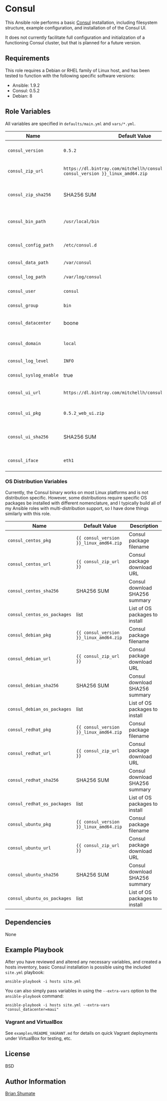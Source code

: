 # Consul

This Ansible role performs a basic [Consul](https://consul.io/) installation,
including filesystem structure, example configuration, and installation of
of the Consul UI.

It does not currently facilitate full configuration and initialization of
a functioning Consul cluster, but that is planned for a future version.

## Requirements

This role requires a Debian or RHEL family of Linux host, and has been
tested to function with the following specific software versions:

* Ansible: 1.9.2
* Consul: 0.5.2
* Debian: 8

## Role Variables

All variables are specified in `defaults/main.yml` and `vars/*.yml`.

| Name           | Default Value | Description                        |
| -------------- | ------------- | -----------------------------------|
| `consul_version` | `0.5.2` | Consul version to install |
| `consul_zip_url` | `https://dl.bintray.com/mitchellh/consul/{{ consul_version }}_linux_amd64.zip` | Consul download URL |
| `consul_zip_sha256` | SHA256 SUM | Consul download SHA256 summary |
| `consul_bin_path` | `/usr/local/bin` | Consul binary installation path |
| `consul_config_path` | `/etc/consul.d` | Consul configuration file path |
| `consul_data_path` | `/var/consul` | Consul data path |
| `consul_log_path` | `/var/log/consul` | Consul log path |
| `consul_user` | `consul` | Consul OS user |
| `consul_group` | `bin` | Consul OS group |
| `consul_datacenter` | boone | Consul datacenter label |
| `consul_domain` | `local` | Consul domain name |
| `consul_log_level` | `INFO` | Consul logging level |
| `consul_syslog_enable` | true | Consul logs to syslog |
| `consul_ui_url` | `https://dl.bintray.com/mitchellh/consul/0.5.2_web_ui.zip` | Consul UI download URL | 
| `consul_ui_pkg` | `0.5.2_web_ui.zip` | Conul UI package file name |
| `consul_ui_sha256` | SHA256 SUM | Consul UI download SHA256 summary |
| `consul_iface` | `eth1` | Consul network interface |

### OS Distribution Variables

Currently, the Consul binary works on most Linux platforms and is not
distribution specific. However, some distributions require specific OS
packages be installed with different nomenclature, and I typically build all
of my Ansible roles with multi-distribution support, so I have done things
similarly with this role.

| Name           | Default Value | Description                        |
| -------------- | ------------- | -----------------------------------|
| `consul_centos_pkg` | `{{ consul_version }}_linux_amd64.zip` | Consul package filename |
| `consul_centos_url` | `{{ consul_zip_url }}` | Consul package download URL |
| `consul_centos_sha256` | SHA256 SUM | Consul download SHA256 summary |
| `consul_centos_os_packages` | list | List of OS packages to install |
| `consul_debian_pkg` | `{{ consul_version }}_linux_amd64.zip` | Consul package filename |
| `consul_debian_url` | `{{ consul_zip_url }}` | Consul package download URL |
| `consul_debian_sha256` | SHA256 SUM | Consul download SHA256 summary |
| `consul_debian_os_packages` | list | List of OS packages to install |
| `consul_redhat_pkg` | `{{ consul_version }}_linux_amd64.zip` | Consul package filename |
| `consul_redhat_url` | `{{ consul_zip_url }}` | Consul package download URL |
| `consul_redhat_sha256` | SHA256 SUM | Consul download SHA256 summary |
| `consul_redhat_os_packages` | list | List of OS packages to install |
| `consul_ubuntu_pkg` | `{{ consul_version }}_linux_amd64.zip` | Consul package filename |
| `consul_ubuntu_url` | `{{ consul_zip_url }}` | Consul package download URL |
| `consul_ubuntu_sha256` | SHA256 SUM | Consul download SHA256 summary |
| `consul_ubuntu_os_packages` | list | List of OS packages to install |

## Dependencies

None

## Example Playbook


After you have reviewed and altered any necessary variables, and created a
hosts inventory, basic Consul installation is possible using the 
included `site.yml` playbook:

```
ansible-playbook -i hosts site.yml
```

You can also simply pass variables in using the `--extra-vars` option
to the `ansible-playbook` command:

```
ansible-playbook -i hosts site.yml --extra-vars "consul_datacenter=maui"
```

### Vagrant and VirtualBox

See `examples/README_VAGRANT.md` for details on quick Vagrant deployments
under VirtualBox for testing, etc.

## License

BSD

## Author Information

[Brian Shumate](http://brianshumate.com)
